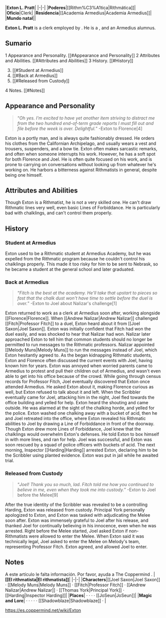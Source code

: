 |**Exton L. Pratt**|
|-|-|
|**Poderes**|[[Rithm%C3%A1tica\|Rithmática]]|
|**Oficio**|Clerk|
|**Residencia**|[[Academia Armedius\|Academia Armedius]]|
|**Mundo natal**||

**Exton L. Pratt** is a clerk employed by . He is a , and an Armedius alumnus.

## Sumario

1 Appearance and Personality. [[#Appearance and Personality]] 
2 Attributes and Abilities. [[#Attributes and Abilities]] 
3 History. [[#History]] 

3. [[#Student at Armedius]] 
3. [[#Back at Armedius]] 
3. [[#Released from Custody]] 


4 Notes. [[#Notes]] 


## Appearance and Personality
>“*Oh yes. I'm excited to have yet another item striving to distract me from the two hundred end-of-term grade reports I must fill out and file before the week is over. Delightful.*”
\-Exton to Florence[4]

Exton is a portly man, and is always quite fashionably dressed. He orders his clothes from the Californian Archipelago, and usually wears a vest and trousers, suspenders, and a bow tie.
Exton often makes sarcastic remarks, and often when someone interrupts his work. However, he has a soft spot for both Florence and Joel. He is often quite focused on his work, and is prone to carrying on conversations without looking up from whatever he's working on. He harbors a bitterness against Rithmatists in general, despite being one himself.

## Attributes and Abilities
Though Exton is a Rithmatist, he is not a very skilled one. He can't draw Rithmatic lines very well, even basic Lines of Forbiddance. He is particularly bad with chalklings, and can't control them properly.

## History
### Student at Armedius
Exton used to be a Rithmatic student at Armedius Academy, but he was expelled from the Rithmatic program because he couldn't control his chalklings properly. This made it too risky for him to be sent to Nebrask, so he became a student at the general school and later graduated.

### Back at Armedius
>“*Fitch is the best at the academy. He'll take that upstart to pieces so fast that the chalk dust won't have time to settle before the duel is over.*”
\-Exton to Joel about Nalizar's challenge[1]

Exton returned to work as a clerk at Armedius soon after, working alongside [[Florence\|Florence]]. When [[Andrew Nalizar\|Andrew Nalizar]] challenged [[Fitch\|Professor Fitch]] to a duel, Exton heard about it from [[Joel Saxon\|Joel Saxon]]. Exton was initially confident that Fitch had won the duel easily, and was shocked to hear that Nalizar had won. Nalizar later approached Exton to tell him that common students should no longer be permitted to run messages to the Rithmatic professors. Nalizar appointed [[Melody Muns\|Melody Muns]] to run the messages instead of Joel, which Exton hesitantly agreed to.
As the  began kidnapping Rithmatic students, Exton and Florence often discussed the current events with Joel, having known him for years. Exton was annoyed when worried parents came to Armedius to protest and pull their children out of Armedius, and wasn't even able to get into his office because of the crowd. While going through census records for Professor Fitch, Joel eventually discovered that Exton once attended Armedius. He asked Exton about it, making Florence curious as well, but Exton refused to talk about it and left.
When the Scribbler eventually came for Joel, attacking him in the night, Joel fled towards the office building and yelled for help. Exton heard the shouting and came outside. He was alarmed at the sight of the chalking horde, and yelled for the police. Exton washed one chalking away with a bucket of acid, then he and Joel retreated into the office, where Exton revealed his Rithmatic abilities to Joel by drawing a Line of Forbiddance in front of the doorway. Though Exton drew more Lines of Forbiddance, Joel knew that the chalklings would overwhelm Exton's defenses. He told Exton to box himself in with more lines, and ran for help. Joel was successful, and Exton was soon rescued by a squad of police officers with buckets of acid.
The next morning, Inspector [[Harding\|Harding]] arrested Exton, declaring him to be the Scribbler using planted evidence. Exton was put in jail while he awaited trial.

### Released from Custody
>“*Joel! Thank you so much, lad. Fitch told me how you continued to believe in me, even when they took me into custody.*”
\-Exton to Joel before the Melee[9]


After the true identity of the Scribbler was revealed to be a  controlling Harding, Exton was released from custody. Principal York personally apologized to Exton, and Exton was tasked with adjudicating the Melee soon after. Exton was immensely grateful to Joel after his release, and thanked Joel for continually believing in his innocence, even when he was arrested. Right before the Melee started, Joel asked Exton if non-Rithmatists were allowed to enter the Melee. When Exton said it was technically legal, Joel asked to enter the Melee on Melody's team, representing Professor Fitch. Exton agreed, and allowed Joel to enter.

## Notes

A este artículo le falta información. Por favor, ayuda a The Coppermind .
|**[[El rithmatista\|El rithmatista]]**|
|-|-|
|**Characters**|[[Joel Saxon\|Joel Saxon]] · [[Melody Muns\|Melody Muns]] · [[Fitch\|Professor Fitch]] · [[Andrew Nalizar\|Andrew Nalizar]] · [[Thomas York\|Principal York]] · [[Harding\|Inspector Harding]]|
|**Places**| ·  ·  ·  · [[JoSeun\|JoSeun]]|
|**Magic and Lore**| ·  ·  ·  ·  · [[Shadowblaze\|Shadowblaze]] · |



https://es.coppermind.net/wiki/Exton